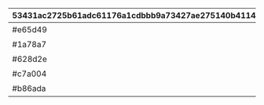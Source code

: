 |53431ac2725b61adc61176a1cdbbb9a73427ae275140b4114f73a45e7724e9ff|c1db3fa4a8f3826c10fc2578b3e0b3fc3cd55f1d6a9f49c09181bd02f435a8fd|5ddd5e1ab82c5a013cfff79ab35efb140ef886b6db9e7dc2d376dbbc62a329a1|
| --- | --- | --- |
|#e65d49|1|火|
|#1a78a7|2|水|
|#628d2e|3|風|
|#c7a004|4|光|
|#b86ada|5|闇|